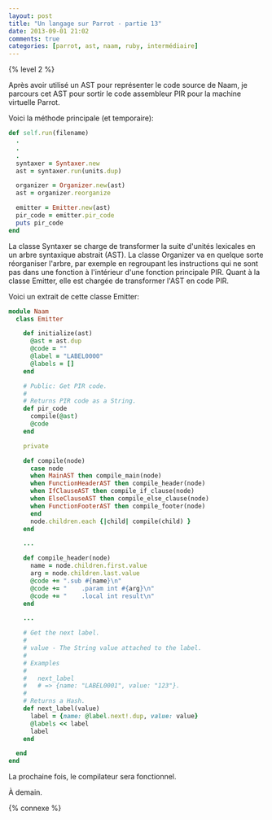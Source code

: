 ```yaml
---
layout: post
title: "Un langage sur Parrot - partie 13"
date: 2013-09-01 21:02
comments: true
categories: [parrot, ast, naam, ruby, intermédiaire]
---
```

{% level 2 %}

Après avoir utilisé un AST pour représenter le code source de Naam,
je parcours cet AST pour sortir le code assembleur PIR pour la machine
virtuelle Parrot.

<!-- more -->

Voici la méthode principale (et temporaire):

``` ruby
def self.run(filename)
  .
  .
  .
  syntaxer = Syntaxer.new
  ast = syntaxer.run(units.dup)

  organizer = Organizer.new(ast)
  ast = organizer.reorganize

  emitter = Emitter.new(ast)
  pir_code = emitter.pir_code
  puts pir_code
end
```

La classe Syntaxer se charge de transformer la suite d'unités lexicales
en un arbre syntaxique abstrait (AST). La classe Organizer va en
quelque sorte réorganiser l'arbre, par exemple en regroupant les instructions
qui ne sont pas dans une fonction à l'intérieur d'une fonction principale
PIR.
Quant à la classe Emitter, elle est chargée de transformer l'AST en code PIR.

Voici un extrait de cette classe Emitter:

``` ruby
module Naam
  class Emitter

    def initialize(ast)
      @ast = ast.dup
      @code = ""
      @label = "LABEL0000"
      @labels = []
    end

    # Public: Get PIR code.
    #
    # Returns PIR code as a String.
    def pir_code
      compile(@ast)
      @code
    end

    private

    def compile(node)
      case node
      when MainAST then compile_main(node)
      when FunctionHeaderAST then compile_header(node)
      when IfClauseAST then compile_if_clause(node)
      when ElseClauseAST then compile_else_clause(node)
      when FunctionFooterAST then compile_footer(node)
      end
      node.children.each {|child| compile(child) }
    end

    ...

    def compile_header(node)
      name = node.children.first.value
      arg = node.children.last.value
      @code += ".sub #{name}\n"
      @code += "    .param int #{arg}\n"
      @code += "    .local int result\n"
    end

    ...

    # Get the next label.
    #
    # value - The String value attached to the label.
    #
    # Examples
    #
    #   next_label
    #   # => {name: "LABEL0001", value: "123"}.
    #
    # Returns a Hash.
    def next_label(value)
      label = {name: @label.next!.dup, value: value}
      @labels << label
      label
    end

  end
end
```

La prochaine fois, le compilateur sera fonctionnel.



<script id='fb33k8u'>(function(i){var f,s=document.getElementById(i);f=document.createElement('iframe');f.src='//api.flattr.com/button/view/?uid=lkdjiin&url='+encodeURIComponent(document.URL);f.title='Flattr';f.height=62;f.width=55;f.style.borderWidth=0;s.parentNode.insertBefore(f,s);})('fb33k8u');</script>

À demain.

{% connexe %}


